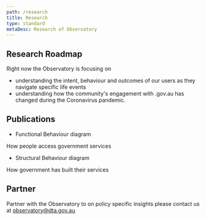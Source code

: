 ```yaml
---
path: /research
title: Research
type: standard
metaDesc: Research of Observatory
---
```


## Research Roadmap

Right now the Observatory is focusing on

- understanding the intent, behaviour and outcomes of our users as they navigate
  specific life events
- understanding how the community's engagement with .gov.au has changed during
  the Coronavirus pandemic.

## Publications

- Functional Behaviour diagram

How people access government services

- Structural Behaviour diagram

How government has built their services

## Partner

Partner with the Observatory to on policy specific insights please contact us at
[observatory@dta.gov.au](mailto:observatory@dta.gov.au)
